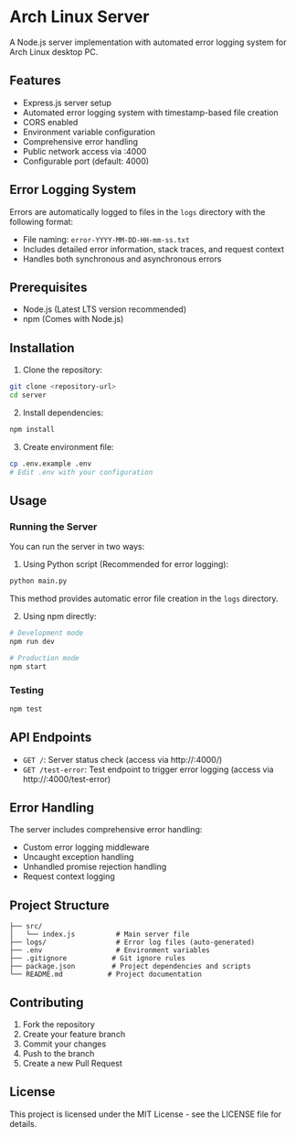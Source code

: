 # Arch Linux Server

A Node.js server implementation with automated error logging system for Arch Linux desktop PC.

## Features

- Express.js server setup
- Automated error logging system with timestamp-based file creation
- CORS enabled
- Environment variable configuration
- Comprehensive error handling
- Public network access via <ip>:4000
- Configurable port (default: 4000)

## Error Logging System

Errors are automatically logged to files in the `logs` directory with the following format:
- File naming: `error-YYYY-MM-DD-HH-mm-ss.txt`
- Includes detailed error information, stack traces, and request context
- Handles both synchronous and asynchronous errors

## Prerequisites

- Node.js (Latest LTS version recommended)
- npm (Comes with Node.js)

## Installation

1. Clone the repository:
```bash
git clone <repository-url>
cd server
```

2. Install dependencies:
```bash
npm install
```

3. Create environment file:
```bash
cp .env.example .env
# Edit .env with your configuration
```

## Usage

### Running the Server

You can run the server in two ways:

1. Using Python script (Recommended for error logging):
```bash
python main.py
```
This method provides automatic error file creation in the `logs` directory.

2. Using npm directly:
```bash
# Development mode
npm run dev

# Production mode
npm start
```

### Testing
```bash
npm test
```

## API Endpoints

- `GET /`: Server status check (access via http://<your-ip>:4000/)
- `GET /test-error`: Test endpoint to trigger error logging (access via http://<your-ip>:4000/test-error)

## Error Handling

The server includes comprehensive error handling:
- Custom error logging middleware
- Uncaught exception handling
- Unhandled promise rejection handling
- Request context logging

## Project Structure

```
├── src/
│   └── index.js          # Main server file
├── logs/                 # Error log files (auto-generated)
├── .env                  # Environment variables
├── .gitignore           # Git ignore rules
├── package.json         # Project dependencies and scripts
└── README.md           # Project documentation
```

## Contributing

1. Fork the repository
2. Create your feature branch
3. Commit your changes
4. Push to the branch
5. Create a new Pull Request

## License

This project is licensed under the MIT License - see the LICENSE file for details.